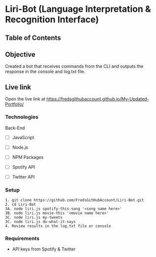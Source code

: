 # Liri-Bot (Language Interpretation & Recognition Interface)

## Table of Contents 

## Objective 

Created a bot that receives commands from the CLI and outputs the response in the console and log.txt file.

## Live link
Open the live link at https://fredsgithubaccount.github.io/My-Updated-Portfolio/

### Technologies
Back-End
- [ ] JavaScript
- [ ] Node.js
- [ ] NPM Packages
- [ ] Spotify API
- [ ] Twitter API


### Setup 
```
1. git clone https://github.com/FredsGitHubAccount/Liri-Bot.git
2. cd Liri-Bot
3A. node liri.js spotify-this-song '<song name here>'
3B. node liri.js movie-this '<movie name here>'
3C. node liri.js my-tweets
3C. node liri.js do-what-it-says
4. Review results in the log.txt file or console

```
### Requirements

- API keys from Spotify & Twitter